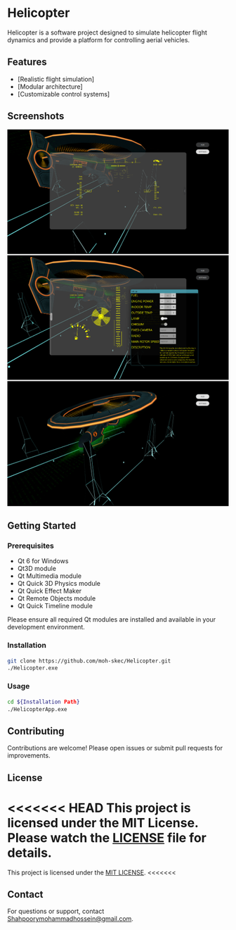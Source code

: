 # Helicopter

Helicopter is a software project designed to simulate helicopter flight dynamics and provide a platform for controlling aerial vehicles.

## Features

- [Realistic flight simulation]
- [Modular architecture]
- [Customizable control systems]

## Screenshots

![Main Interface](screenshots/main_interface.png)
![Control Interface](screenshots/control_interface.png)
![Flight Simulation](screenshots/flight_simulation.png)

## Getting Started

### Prerequisites

- Qt 6 for Windows
- Qt3D module
- Qt Multimedia module
- Qt Quick 3D Physics module
- Qt Quick Effect Maker
- Qt Remote Objects module
- Qt Quick Timeline module

Please ensure all required Qt modules are installed and available in your development environment.

### Installation

```sh
git clone https://github.com/moh-skec/Helicopter.git
./Helicopter.exe
```

### Usage

```sh
cd ${Installation Path}
./HelicopterApp.exe
```

## Contributing

Contributions are welcome! Please open issues or submit pull requests for improvements.

## License

<<<<<<< HEAD
This project is licensed under the MIT License. Please watch the [LICENSE](LICENSE) file for details.
=======
This project is licensed under the [MIT LICENSE](LICENSE).
<<<<<<<

## Contact

For questions or support, contact [Shahpoorymohammadhossein@gmail.com](mailto:Shahpoorymohammadhossein@gmail.com).
